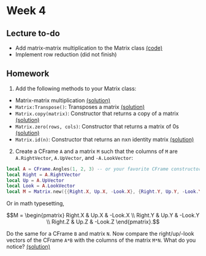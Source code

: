 # Week 4

## Lecture to-do
* Add matrix-matrix multiplication to the Matrix class [(code)](https://github.com/rbxmath/Vector101/blob/a45ff5c90f23a6b5ee4b8815dc8bcc4091860efc/week-4/lecture/Matrix.lua#L119-L137)
* Implement row reduction (did not finish)

## Homework
1. Add the following methods to your Matrix class:
* Matrix-matrix multiplication [(solution)](https://github.com/rbxmath/Vector101/blob/cc22ae9a6e8d0514d6f1e4d5280ec0677a31749e/week-4/homework/Matrix.lua#L209-L227)
* `Matrix:Transpose()`: Transposes a matrix [(solution)](https://github.com/rbxmath/Vector101/blob/cc22ae9a6e8d0514d6f1e4d5280ec0677a31749e/week-4/homework/Matrix.lua#L110-L120)
* `Matrix.copy(matrix)`: Constructor that returns a copy of a matrix [(solution)](https://github.com/rbxmath/Vector101/blob/cc22ae9a6e8d0514d6f1e4d5280ec0677a31749e/week-4/homework/Matrix.lua#L88-L101)
* `Matrix.zero(rows, cols)`: Constructor that returns a matrix of 0s [(solution)](https://github.com/rbxmath/Vector101/blob/cc22ae9a6e8d0514d6f1e4d5280ec0677a31749e/week-4/homework/Matrix.lua#L35-L50)
* `Matrix.id(n)`: Constructor that returns an nxn identity matrix [(solution)](https://github.com/rbxmath/Vector101/blob/cc22ae9a6e8d0514d6f1e4d5280ec0677a31749e/week-4/homework/Matrix.lua#L52-L69)
 
2. Create a CFrame `A` and a matrix `M` such that the columns of `M` are `A.RightVector`, `A.UpVector`, and `-A.LookVector`:
```lua
local A = CFrame.Angles(1, 2, 3) -- or your favorite CFrame constructor
local Right = A.RightVector
local Up = A.UpVector
local Look = A.LookVector
local M = Matrix.new({{Right.X, Up.X, -Look.X}, {Right.Y, Up.Y, -Look.Y}, {Right.Z, Up.Z, -Look.Z}})
```
Or in math typesetting,
```math
M = \begin{pmatrix} Right.X & Up.X & -Look.X \\ Right.Y & Up.Y & -Look.Y \\ Right.Z & Up.Z & -Look.Z \end{pmatrix}.
```
Do the same for a CFrame `B` and matrix `N`. Now compare the right/up/-look vectors of the CFrame `A*B` with the columns of the matrix `M*N`. What do you notice? [(solution)](https://github.com/rbxmath/Vector101/blob/main/week-4/homework/cframe-solution.md#answer)
